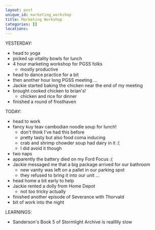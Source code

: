```yaml
---
layout: post
unique_id: marketing_workshop
title: Marketing Workshop
categories: []
locations: 
---
```


YESTERDAY:
* head to yoga
* picked up vitality bowls for lunch
* 4 hour marketing workshop for PGSS folks
  * mostly productive
* head to dance practice for a bit
* then another hour long PGSS meeting ...
* Jackie started baking the chicken near the end of my meeting
* brought cooked chicken to brian's!
  * chicken and rice for dinner
* finished a round of frosthaven

TODAY:
* head to work
* fancy kuy teav cambodian noodle soup for lunch!
  * don't think I've had this before
  * pretty tasty but also food coma inducing
  * crab and shrimp chowder soup had dairy in it :(
  * I did avoid it though
* two naps
* apparently the battery died on my Ford Focus :(
* Jackie messaged me that a big package arrived for our bathroom
  * new vanity was left on a pallet in our parking spot
  * they refused to bring it into our unit ...
* head home a bit early to help
* Jackie rented a dolly from Home Depot
  * not too tricky actually
* finished another episode of Severance with Thorvald
* bit of work into the night

LEARNINGS:
* Sanderson's Book 5 of Stormlight Archive is reallllly slow
